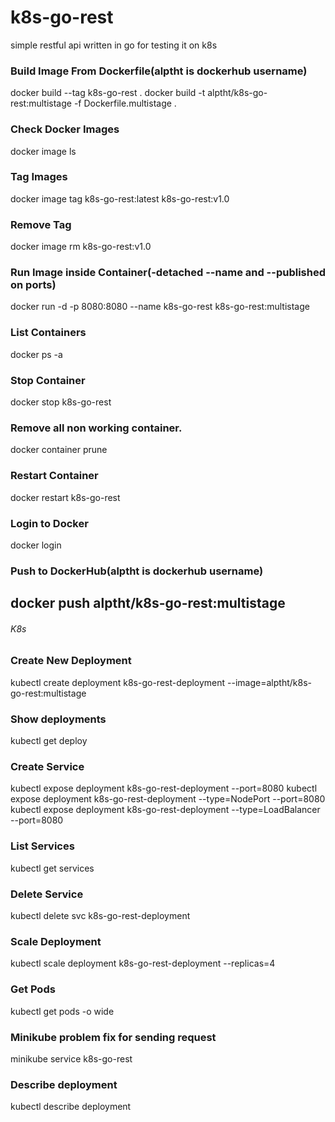 # k8s-go-rest
simple restful api written in go for testing it on k8s

### Build Image From Dockerfile(alptht is dockerhub username)
docker build --tag k8s-go-rest .
docker build -t alptht/k8s-go-rest:multistage -f Dockerfile.multistage .

### Check Docker Images
docker image ls

### Tag Images
docker image tag k8s-go-rest:latest k8s-go-rest:v1.0

### Remove Tag
docker image rm k8s-go-rest:v1.0

### Run Image inside Container(-detached --name and --published on ports)
docker run -d -p 8080:8080 --name k8s-go-rest k8s-go-rest:multistage

### List Containers
docker ps -a

### Stop Container
docker stop k8s-go-rest

### Remove all non working container.
docker container prune

### Restart Container
docker restart k8s-go-rest

### Login to Docker
docker login

### Push to DockerHub(alptht is dockerhub username)
docker push alptht/k8s-go-rest:multistage
---

###### K8s

### Create New Deployment
kubectl create deployment k8s-go-rest-deployment --image=alptht/k8s-go-rest:multistage

### Show deployments
kubectl get deploy

### Create Service
kubectl expose deployment k8s-go-rest-deployment --port=8080
kubectl expose deployment k8s-go-rest-deployment --type=NodePort --port=8080
kubectl expose deployment k8s-go-rest-deployment --type=LoadBalancer --port=8080

### List Services
kubectl get services

### Delete Service
kubectl delete svc k8s-go-rest-deployment

### Scale Deployment
kubectl scale deployment k8s-go-rest-deployment --replicas=4

### Get Pods
kubectl get pods -o wide

### Minikube problem fix for sending request
minikube service k8s-go-rest

### Describe deployment
kubectl describe deployment 